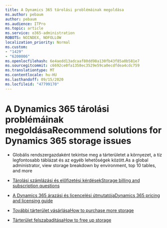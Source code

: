 ```yaml
---
title: A Dynamics 365 tárolási problémáinak megoldása
ms.author: pebaum
author: pebaum
ms.audience: ITPro
ms.topic: article
ms.service: o365-administration
ROBOTS: NOINDEX, NOFOLLOW
localization_priority: Normal
ms.custom:
- "1429"
- "6200006"
ms.openlocfilehash: 6e4aedd13adcaaf80dd98a130fb43f85a0b581e7
ms.sourcegitcommit: c6692ce0fa1358ec3529e59ca0ecdfdea4cdc759
ms.translationtype: MT
ms.contentlocale: hu-HU
ms.lasthandoff: 09/15/2020
ms.locfileid: "47799170"
---
```

# <a name="recommend-solutions-for-dynamics-365-storage-issues"></a><span data-ttu-id="0b3a5-102">A Dynamics 365 tárolási problémáinak megoldása</span><span class="sxs-lookup"><span data-stu-id="0b3a5-102">Recommend solutions for Dynamics 365 storage issues</span></span>

* <span data-ttu-id="0b3a5-103">Globális rendszergazdaként tekintse meg a tárterületet a környezet, a tíz legfontosabb táblázat és az egyéb lehetőségek között.</span><span class="sxs-lookup"><span data-stu-id="0b3a5-103">As a global administrator, view storage breakdown by environment, top 10 tables, and more</span></span>

* [<span data-ttu-id="0b3a5-104">Tárolási számlázási és előfizetési kérdések</span><span class="sxs-lookup"><span data-stu-id="0b3a5-104">Storage billing and subscription questions</span></span>](https://docs.microsoft.com/dynamics365/customer-engagement/admin/contact-information-microsoft-dynamics-365-online-billing-support)

* [<span data-ttu-id="0b3a5-105">A Dynamics 365 árazási és licencelési útmutatója</span><span class="sxs-lookup"><span data-stu-id="0b3a5-105">Dynamics 365 pricing and licensing guide</span></span>](https://dynamics.microsoft.com/pricing/)

* [<span data-ttu-id="0b3a5-106">További tárterület vásárlása</span><span class="sxs-lookup"><span data-stu-id="0b3a5-106">How to purchase more storage</span></span>](https://docs.microsoft.com/dynamics365/customer-engagement/admin/manage-storage#add-storage-to-dynamics-365-online)

* [<span data-ttu-id="0b3a5-107">Tárterület felszabadítása</span><span class="sxs-lookup"><span data-stu-id="0b3a5-107">How to free up storage</span></span>](https://docs.microsoft.com/dynamics365/customer-engagement/admin/free-storage-space)
